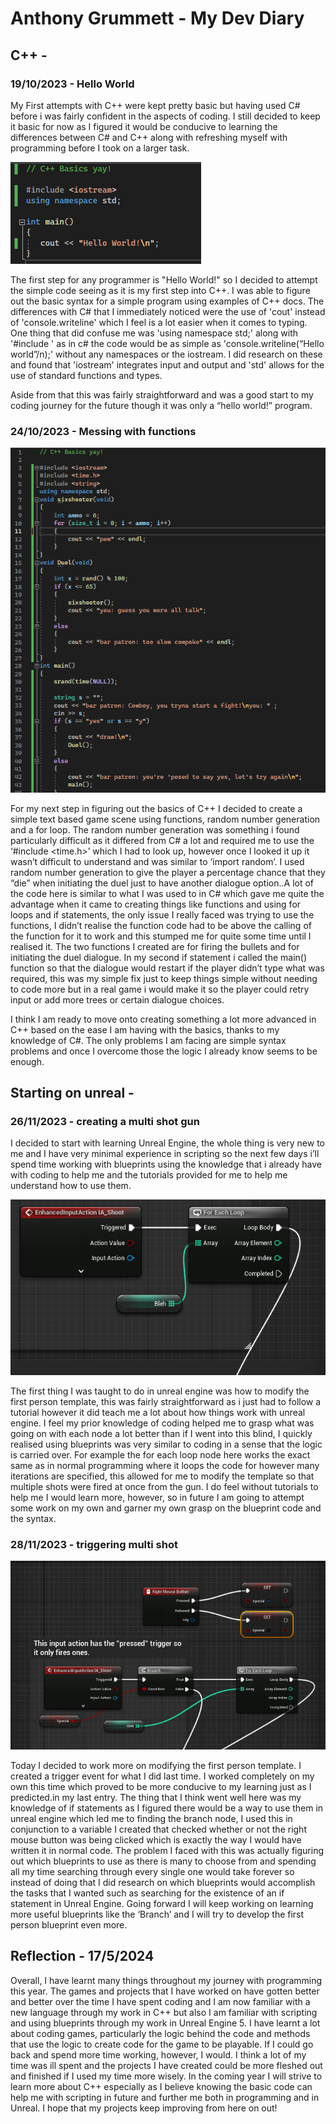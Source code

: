 # Anthony Grummett - My Dev Diary

## C++ -
### 19/10/2023 - Hello World

My First attempts with C++ were kept pretty basic but having used C# before i was fairly confident in the aspects of coding. I still decided to keep it basic for now as I figured it would be conducive to learning the differences between C# and C++ along with refreshing myself with programming before I took on a larger task.

![script to print image](/Screenshots/Hello-World.png?raw=true)

The first step for any programmer is "Hello World!" so I decided to attempt the simple code seeing as it is my first step into C++. I was able to figure out the basic syntax for a simple program using examples of C++ docs. The differences with C# that I immediately noticed were the use of 'cout' instead of 'console.writeline' which I feel is a lot easier when it comes to typing. One thing that did confuse me was 'using namespace std;' along with '#include <iostream>' as in c# the code would be as simple as 'console.writeline(“Hello world”/n);' without any namespaces or the iostream. I did research on these and found that 'iostream' integrates input and output and 'std' allows for the use of standard functions and types. 

Aside from that this was fairly straightforward and was a good start to my coding journey for the future though it was only a “hello world!” program.

### 24/10/2023 - Messing with functions

![script to print image](/Screenshots/cowboys.png?raw=true)

For my next step in figuring out the basics of C++ I decided to create a simple text based game scene using functions, random number generation and a for loop. The random number generation was something i found particularly difficult as it differed from C# a lot and required me to use the ‘#include <time.h>’ which I had to look up, however once I looked it up it wasn’t difficult to understand and was similar to ‘import random’. I used random number generation to give the player a percentage chance that they “die” when initiating the duel just to have another dialogue option..A lot of the code here is similar to what I was used to in C# which gave me quite the advantage when it came to creating things like functions and using for loops and if statements, the only issue I really faced was trying to use the functions, I didn’t realise the function code had to be above the calling of the function for it to work and this stumped me for quite some time until I realised it. The two functions I created are for firing the bullets and for initiating the duel dialogue. In my second if statement i called the main() function so that the dialogue would restart if the player didn’t type what was required, this was my simple fix just to keep things simple without needing to code more but in a real game i would make it so the player could retry input or add more trees or certain dialogue choices. 

I think I am ready to move onto creating something a lot more advanced in C++ based on the ease I am having with the basics, thanks to my knowledge of C#. The only problems I am facing are simple syntax problems and once I overcome those the logic I already know seems to be enough. 
## Starting on unreal - 

### 26/11/2023 - creating a multi shot gun

I decided to start with learning Unreal Engine, the whole thing is very new to me and I have very minimal experience in scripting so the next few days i’ll spend time working with blueprints using the knowledge that i already have with coding to help me and the tutorials provided for me to help me understand how to use them.

![script to print image](/Screenshots/multishot.png?raw=true)

The first thing I was taught to do in unreal engine was how to modify the first person template, this was fairly straightforward as i just had to follow a tutorial however it did teach me a lot about how things work with unreal engine. I feel my prior knowledge of coding helped me to grasp what was going on with each node a lot better than if I went into this blind, I quickly realised using blueprints was very similar to coding in a sense that the logic is carried over. For example the for each loop node here works the exact same as in normal programming where it loops the code for however many iterations are specified, this allowed for me to modify the template so that multiple shots were fired at once from the gun. I do feel without tutorials to help me I would learn more, however, so in future I am going to attempt some work on my own and garner my own grasp on the blueprint code and the syntax.

### 28/11/2023 - triggering multi shot

![script to print image](/Screenshots/multi-trigger.png?raw=true)

Today I decided to work more on modifying the first person template. I created a trigger event for what I did last time. I worked completely on my own this time which proved to be more conducive to my learning just as I predicted.in my last entry. The thing that I think went well here was my knowledge of if statements as I figured there would be a way to use them in unreal engine which led me to finding the branch node, I used this in conjunction to a variable I created that checked whether or not the right mouse button was being clicked which is exactly the way I would have written it in normal code. The problem I faced with this was actually figuring out which blueprints to use as there is many to choose from and spending all my time searching through every single one would take forever so instead of doing that I did research on which blueprints would accomplish the tasks that I wanted such as searching for the existence of an if statement in Unreal Engine. Going forward I will keep working on learning more useful blueprints like the ‘Branch’ and I will try to develop the first person blueprint even more.


## Reflection - 17/5/2024

Overall, I have learnt many things throughout my journey with programming this year. The games and projects that I have worked on have gotten better and better over the time I have spent coding and I am now familiar with a new language through my work in C++ but also I am familiar with scripting and using blueprints through my work in Unreal Engine 5. I have learnt a lot about coding games, particularly the logic behind the code and methods that use the logic to create code for the game to be playable. If I could go back and spend more time working, however, I would. I think a lot of my time was ill spent and the projects I have created could be more fleshed out and finished if I used my time more wisely. In the coming year I will strive to learn more about C++ especially as I believe knowing the basic code can help me with scripting in future and further me both in programming and in Unreal. I hope that my projects keep improving from here on out!
